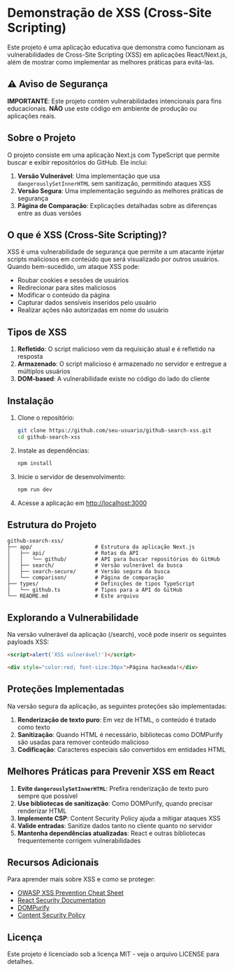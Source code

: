 # Demonstração de XSS (Cross-Site Scripting)

Este projeto é uma aplicação educativa que demonstra como funcionam as vulnerabilidades de Cross-Site Scripting (XSS) em aplicações React/Next.js, além de mostrar como implementar as melhores práticas para evitá-las.

## ⚠️ Aviso de Segurança

**IMPORTANTE**: Este projeto contém vulnerabilidades intencionais para fins educacionais. **NÃO** use este código em ambiente de produção ou aplicações reais.

## Sobre o Projeto

O projeto consiste em uma aplicação Next.js com TypeScript que permite buscar e exibir repositórios do GitHub. Ele inclui:

1. **Versão Vulnerável**: Uma implementação que usa `dangerouslySetInnerHTML` sem sanitização, permitindo ataques XSS
2. **Versão Segura**: Uma implementação seguindo as melhores práticas de segurança
3. **Página de Comparação**: Explicações detalhadas sobre as diferenças entre as duas versões

## O que é XSS (Cross-Site Scripting)?

XSS é uma vulnerabilidade de segurança que permite a um atacante injetar scripts maliciosos em conteúdo que será visualizado por outros usuários. Quando bem-sucedido, um ataque XSS pode:

- Roubar cookies e sessões de usuários
- Redirecionar para sites maliciosos
- Modificar o conteúdo da página
- Capturar dados sensíveis inseridos pelo usuário
- Realizar ações não autorizadas em nome do usuário

## Tipos de XSS

1. **Refletido**: O script malicioso vem da requisição atual e é refletido na resposta
2. **Armazenado**: O script malicioso é armazenado no servidor e entregue a múltiplos usuários
3. **DOM-based**: A vulnerabilidade existe no código do lado do cliente

## Instalação

1. Clone o repositório:
   ```bash
   git clone https://github.com/seu-usuario/github-search-xss.git
   cd github-search-xss
   ```

2. Instale as dependências:
   ```bash
   npm install
   ```

3. Inicie o servidor de desenvolvimento:
   ```bash
   npm run dev
   ```

4. Acesse a aplicação em [http://localhost:3000](http://localhost:3000)

## Estrutura do Projeto

```
github-search-xss/
├── app/                    # Estrutura da aplicação Next.js
│   ├── api/                # Rotas da API
│   │   └── github/         # API para buscar repositórios do GitHub
│   ├── search/             # Versão vulnerável da busca
│   ├── search-secure/      # Versão segura da busca
│   └── comparison/         # Página de comparação
├── types/                  # Definições de tipos TypeScript
│   └── github.ts           # Tipos para a API do GitHub
└── README.md               # Este arquivo
```

## Explorando a Vulnerabilidade

Na versão vulnerável da aplicação (/search), você pode inserir os seguintes payloads XSS:

```html
<script>alert('XSS vulnerável!')</script>
```

```html
<div style="color:red; font-size:30px">Página hackeada!</div>
```

## Proteções Implementadas

Na versão segura da aplicação, as seguintes proteções são implementadas:

1. **Renderização de texto puro**: Em vez de HTML, o conteúdo é tratado como texto
2. **Sanitização**: Quando HTML é necessário, bibliotecas como DOMPurify são usadas para remover conteúdo malicioso
3. **Codificação**: Caracteres especiais são convertidos em entidades HTML

## Melhores Práticas para Prevenir XSS em React

1. **Evite `dangerouslySetInnerHTML`**: Prefira renderização de texto puro sempre que possível
2. **Use bibliotecas de sanitização**: Como DOMPurify, quando precisar renderizar HTML
3. **Implemente CSP**: Content Security Policy ajuda a mitigar ataques XSS
4. **Valide entradas**: Sanitize dados tanto no cliente quanto no servidor
5. **Mantenha dependências atualizadas**: React e outras bibliotecas frequentemente corrigem vulnerabilidades

## Recursos Adicionais

Para aprender mais sobre XSS e como se proteger:

- [OWASP XSS Prevention Cheat Sheet](https://cheatsheetseries.owasp.org/cheatsheets/Cross_Site_Scripting_Prevention_Cheat_Sheet.html)
- [React Security Documentation](https://reactjs.org/docs/dom-elements.html#dangerouslysetinnerhtml)
- [DOMPurify](https://github.com/cure53/DOMPurify)
- [Content Security Policy](https://developer.mozilla.org/en-US/docs/Web/HTTP/CSP)

## Licença

Este projeto é licenciado sob a licença MIT - veja o arquivo LICENSE para detalhes.
